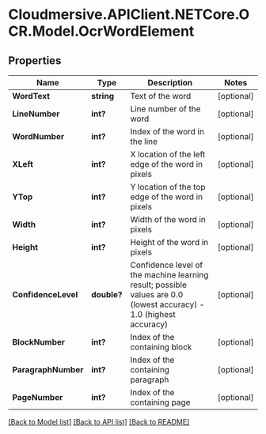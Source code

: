 # Cloudmersive.APIClient.NETCore.OCR.Model.OcrWordElement
## Properties

Name | Type | Description | Notes
------------ | ------------- | ------------- | -------------
**WordText** | **string** | Text of the word | [optional] 
**LineNumber** | **int?** | Line number of the word | [optional] 
**WordNumber** | **int?** | Index of the word in the line | [optional] 
**XLeft** | **int?** | X location of the left edge of the word in pixels | [optional] 
**YTop** | **int?** | Y location of the top edge of the word in pixels | [optional] 
**Width** | **int?** | Width of the word in pixels | [optional] 
**Height** | **int?** | Height of the word in pixels | [optional] 
**ConfidenceLevel** | **double?** | Confidence level of the machine learning result; possible values are 0.0 (lowest accuracy) - 1.0 (highest accuracy) | [optional] 
**BlockNumber** | **int?** | Index of the containing block | [optional] 
**ParagraphNumber** | **int?** | Index of the containing paragraph | [optional] 
**PageNumber** | **int?** | Index of the containing page | [optional] 

[[Back to Model list]](../README.md#documentation-for-models) [[Back to API list]](../README.md#documentation-for-api-endpoints) [[Back to README]](../README.md)

